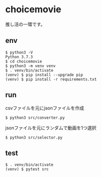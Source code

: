 # choicemovie

推し活の一環です。

## env

```console
$ python3 -V
Python 3.7.3
$ cd choicemovie
$ python3 -m venv venv
$ . venv/bin/activate
(venv) $ pip install --upgrade pip
(venv) $ pip install -r requirements.txt
```

## run

csvファイルを元にjsonファイルを作成

```console
$ python3 src/converter.py
```

jsonファイルを元にランダムで動画を1つ選択

```console
$ python3 src/selector.py
```

## test

```console
$ . venv/bin/activate
(venv) $ pytest src
```
